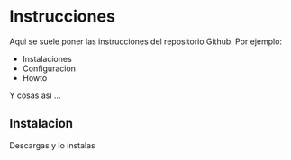 # Instrucciones  
Aqui se suele poner las instrucciones del repositorio Github. Por ejemplo:

- Instalaciones
- Configuracion
- Howto

Y cosas asi ...

## Instalacion
Descargas y lo instalas

